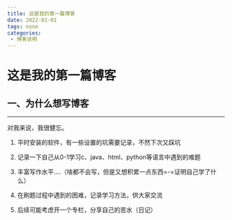 ```yaml
---
title: 这是我的第一篇博客
date: 2022-01-01
tags: none
categories:
 - 博客说明
---
```


# 这是我的第一篇博客

## 一、为什么想写博客

---

对我来说，我很健忘。

1. 平时安装的软件，有一些设置的坑需要记录，不然下次又踩坑

2. 记录一下自己从0-1学习c、java、html、python等语言中遇到的难题

3. 丰富写作水平....（啥都不会写，但是又想积累一点东西=-=证明自己学了什么）

4. 在刷题过程中遇到的困难，记录学习方法，供大家交流

5. 后续可能考虑开一个专栏，分享自己的苦水（日记）


